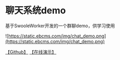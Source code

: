 # 聊天系统demo

基于SwooleWorker开发的一个群聊demo，供学习使用

![https://static.ebcms.com/img/chat_demo.png](https://static.ebcms.com/img/chat_demo.png)

[【Github】](https://github.com/xielei/demo-chat)
[【在线演示】](http://demo_chat.ebcms.com)
